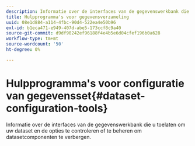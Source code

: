 ```yaml
---
description: Informatie over de interfaces van de gegevenswerkbank die u toelaten om uw dataset en de opties te controleren of te beheren om datasetcomponenten te verbergen.
title: Hulpprogramma's voor gegevensverzameling
uuid: 08e1d884-a114-4fbc-90d4-522ea4e50b96
exl-id: b1eca471-e949-407d-abe5-173ccf8c9a40
source-git-commit: d9df90242ef96188f4e4b5e6d04cfef196b0a628
workflow-type: tm+mt
source-wordcount: '50'
ht-degree: 0%

---
```


# Hulpprogramma&#39;s voor configuratie van gegevensset{#dataset-configuration-tools}

Informatie over de interfaces van de gegevenswerkbank die u toelaten om uw dataset en de opties te controleren of te beheren om datasetcomponenten te verbergen.
